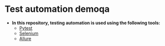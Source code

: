 # Test automation demoqa

* __In this repository, testing automation is used using the following tools:__
    * [Pytest](https://docs.pytest.org/)
    * [Selenium](https://www.selenium.dev/)
    * [Allure](https://docs.qameta.io/allure/)